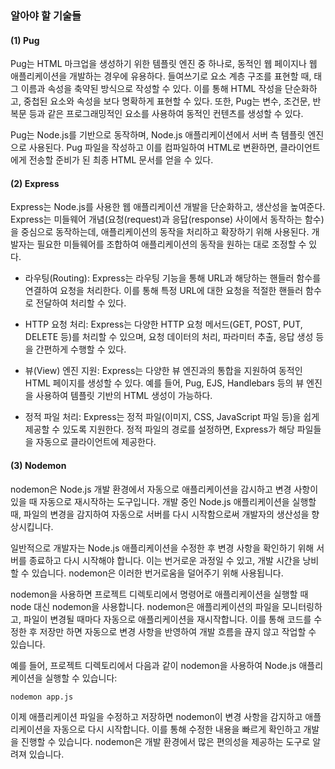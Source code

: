 

### 알아야 할 기술들

#### (1) Pug

  Pug는 HTML 마크업을 생성하기 위한 템플릿 엔진 중 하나로, 동적인 웹 페이지나 웹 애플리케이션을 개발하는 경우에 유용하다. 들여쓰기로 요소 계층 구조를 표현할 때, 태그 이름과 속성을 축약된 방식으로 작성할 수 있다. 이를 통해 HTML 작성을 단순화하고, 중첩된 요소와 속성을 보다 명확하게 표현할 수 있다. 또한, Pug는 변수, 조건문, 반복문 등과 같은 프로그래밍적인 요소를 사용하여 동적인 컨텐츠를 생성할 수 있다.

  Pug는 Node.js를 기반으로 동작하며, Node.js 애플리케이션에서 서버 측 템플릿 엔진으로 사용된다. Pug 파일을 작성하고 이를 컴파일하여 HTML로 변환하면, 클라이언트에게 전송할 준비가 된 최종 HTML 문서를 얻을 수 있다.

#### (2) Express

  Express는 Node.js를 사용한 웹 애플리케이션 개발을 단순화하고, 생산성을 높여준다. Express는 미들웨어 개념(요청(request)과 응답(response) 사이에서 동작하는 함수)을 중심으로 동작하는데, 애플리케이션의 동작을 처리하고 확장하기 위해 사용된다. 개발자는 필요한 미들웨어를 조합하여 애플리케이션의 동작을 원하는 대로 조정할 수 있다.

  - 라우팅(Routing): Express는 라우팅 기능을 통해 URL과 해당하는 핸들러 함수를 연결하여 요청을 처리한다. 이를 통해 특정 URL에 대한 요청을 적절한 핸들러 함수로 전달하여 처리할 수 있다.

  - HTTP 요청 처리: Express는 다양한 HTTP 요청 메서드(GET, POST, PUT, DELETE 등)를 처리할 수 있으며, 요청 데이터의 처리, 파라미터 추출, 응답 생성 등을 간편하게 수행할 수 있다. 

  - 뷰(View) 엔진 지원: Express는 다양한 뷰 엔진과의 통합을 지원하여 동적인 HTML 페이지를 생성할 수 있다. 예를 들어, Pug, EJS, Handlebars 등의 뷰 엔진을 사용하여 템플릿 기반의 HTML 생성이 가능하다.

  - 정적 파일 처리: Express는 정적 파일(이미지, CSS, JavaScript 파일 등)을 쉽게 제공할 수 있도록 지원한다. 정적 파일의 경로를 설정하면, Express가 해당 파일들을 자동으로 클라이언트에 제공한다.

#### (3) Nodemon

  nodemon은 Node.js 개발 환경에서 자동으로 애플리케이션을 감시하고 변경 사항이 있을 때 자동으로 재시작하는 도구입니다. 개발 중인 Node.js 애플리케이션을 실행할 때, 파일의 변경을 감지하여 자동으로 서버를 다시 시작함으로써 개발자의 생산성을 향상시킵니다.

  일반적으로 개발자는 Node.js 애플리케이션을 수정한 후 변경 사항을 확인하기 위해 서버를 종료하고 다시 시작해야 합니다. 이는 번거로운 과정일 수 있고, 개발 시간을 낭비할 수 있습니다. nodemon은 이러한 번거로움을 덜어주기 위해 사용됩니다.

  nodemon을 사용하면 프로젝트 디렉토리에서 명령어로 애플리케이션을 실행할 때 node 대신 nodemon을 사용합니다. nodemon은 애플리케이션의 파일을 모니터링하고, 파일이 변경될 때마다 자동으로 애플리케이션을 재시작합니다. 이를 통해 코드를 수정한 후 저장만 하면 자동으로 변경 사항을 반영하여 개발 흐름을 끊지 않고 작업할 수 있습니다.

  예를 들어, 프로젝트 디렉토리에서 다음과 같이 nodemon을 사용하여 Node.js 애플리케이션을 실행할 수 있습니다:

  `nodemon app.js`
  
  이제 애플리케이션 파일을 수정하고 저장하면 nodemon이 변경 사항을 감지하고 애플리케이션을 자동으로 다시 시작합니다. 이를 통해 수정한 내용을 빠르게 확인하고 개발을 진행할 수 있습니다. nodemon은 개발 환경에서 많은 편의성을 제공하는 도구로 알려져 있습니다.